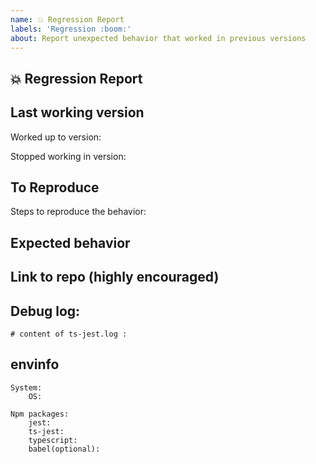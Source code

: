 ```yaml
---
name: 💥 Regression Report
labels: 'Regression :boom:'
about: Report unexpected behavior that worked in previous versions
---
```


## 💥 Regression Report

<!-- A clear and concise description of what the regression is. -->

## Last working version

Worked up to version:

Stopped working in version:

## To Reproduce

Steps to reproduce the behavior:

## Expected behavior

<!-- A clear and concise description of what you expected to happen. -->

## Link to repo (highly encouraged)

<!--
Please provide either a minimal repository either on GitHub or GitLab.
Issues without a reproduction link are likely to stall.
-->

## Debug log:
<!-- You can activate the debug logger by setting the environment variable TS_JEST_LOG=ts-jest.log before running tests. 
The output of the logger will be in **ts-jest.log** in CWD, paste it in the below section: 
-->

```
# content of ts-jest.log :

```

## envinfo

```
System:
    OS:

Npm packages:
    jest:
    ts-jest:
    typescript:
    babel(optional):
```
